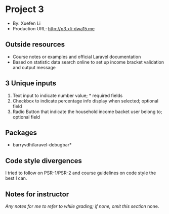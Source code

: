 # Project 3 
+ By: Xuefen Li
+ Production URL: http://p3.xli-dwa15.me  

## Outside resources 
+ Course notes or examples  and official Laravel documentation
+ Based on statistic data search online to set up income bracket validation and output message

## 3 Unique inputs 

1. Text input to indicate number value; * required fields
2. Checkbox to indicate percentage info display when selected; optional field
3. Radio Button that indicate the household income backet user belong to; optional field 

## Packages 
+ barryvdh/laravel-debugbar*  

## Code style divergences 
I tried to follow on PSR-1/PSR-2 and course guidelines on code style the best I can.

## Notes for instructor 
*Any notes for me to refer to while grading; if none, omit this section*
none.
